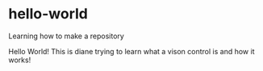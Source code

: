# hello-world
Learning how to make a repository

Hello World! This is diane trying to learn what a vison control is and how it works!
